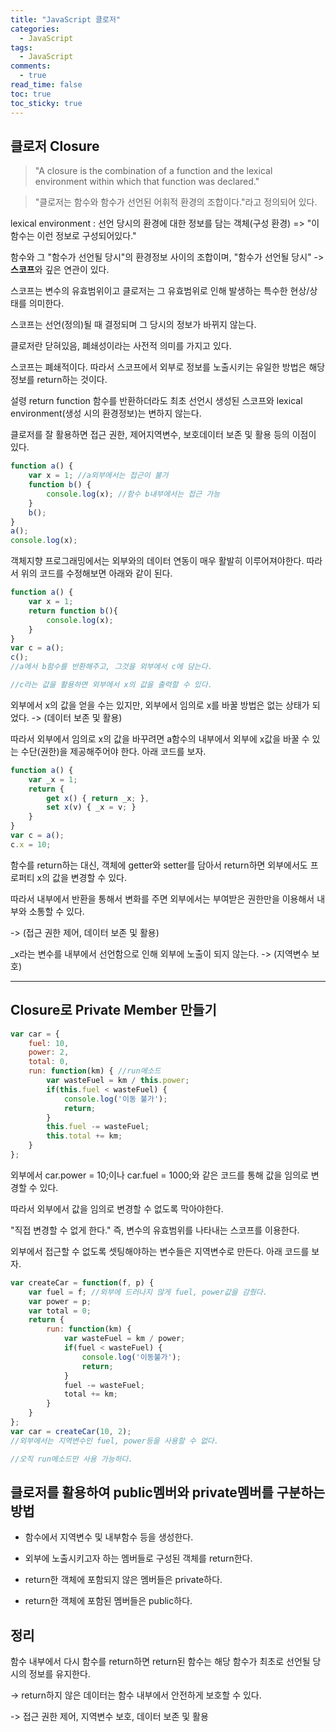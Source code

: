 ```yaml
---
title: "JavaScript 클로저"
categories:
  - JavaScript
tags:
  - JavaScript
comments:
  - true
read_time: false
toc: true
toc_sticky: true
---
```


## 클로저 Closure

>"A closure is the combination of a function and the lexical environment within which that function was declared."

>"클로저는 함수와 함수가 선언된 어휘적 환경의 조합이다."라고 정의되어 있다.

lexical environment : 선언 당시의 환경에 대한 정보를 담는 객체(구성 환경) => "이 함수는 이런 정보로 구성되어있다."

함수와 그 "함수가 선언될 당시"의 환경정보 사이의 조합이며, "함수가 선언될 당시" -> **스코프**와 깊은 연관이 있다.

스코프는 변수의 유효범위이고 클로저는 그 유효범위로 인해 발생하는 특수한 현상/상태를 의미한다.

스코프는 선언(정의)될 때 결정되며 그 당시의 정보가 바뀌지 않는다.

클로저란 닫혀있음, 폐쇄성이라는 사전적 의미를 가지고 있다.

스코프는 폐쇄적이다. 따라서 스코프에서 외부로 정보를 노출시키는 유일한 방법은 해당 정보를 return하는 것이다. 

설령 return function 함수를 반환하더라도 최초 선언시 생성된 스코프와 lexical environment(생성 시의 환경정보)는 변하지 않는다.

클로저를 잘 활용하면 접근 권한, 제어지역변수, 보호데이터 보존 및 활용 등의 이점이 있다.


```js
function a() {
    var x = 1; //a외부에서는 접근이 불가
    function b() {
        console.log(x); //함수 b내부에서는 접근 가능
    }
    b();
}
a();
console.log(x);
```

객체지향 프로그래밍에서는 외부와의 데이터 연동이 매우 활발히 이루어져야한다. 따라서 위의 코드를 수정해보면 아래와 같이 된다.

```js
function a() {
    var x = 1;
    return function b(){
        console.log(x);
    }
}
var c = a();
c();
//a에서 b함수를 반환해주고, 그것을 외부에서 c에 담는다.

//c라는 값을 활용하면 외부에서 x의 값을 출력할 수 있다.
```

외부에서 x의 값을 얻을 수는 있지만, 외부에서 임의로 x를 바꿀 방법은 없는 상태가 되었다. -> (데이터 보존 및 활용)

따라서 외부에서 임의로 x의 값을 바꾸려면 a함수의 내부에서 외부에 x값을 바꿀 수 있는 수단(권한)을 제공해주어야 한다. 아래 코드를 보자.


```js
function a() {
    var _x = 1;
    return {
        get x() { return _x; },
        set x(v) { _x = v; }
    }
}
var c = a();
c.x = 10;
```

함수를 return하는 대신, 객체에 getter와 setter를 담아서 return하면 외부에서도 프로퍼티 x의 값을 변경할 수 있다.

따라서 내부에서 반환을 통해서 변화를 주면 외부에서는 부여받은 권한만을 이용해서 내부와 소통할 수 있다. 

-> (접근 권한 제어, 데이터 보존 및 활용)

_x라는 변수를 내부에서 선언함으로 인해 외부에 노출이 되지 않는다. -> (지역변수 보호)

---


## Closure로 Private Member 만들기

```js
var car = {
    fuel: 10,
    power: 2,
    total: 0,
    run: function(km) { //run메소드
        var wasteFuel = km / this.power;
        if(this.fuel < wasteFuel) {
            console.log('이동 불가');
            return;
        }
        this.fuel -= wasteFuel;
        this.total += km;
    }
};
```

외부에서 car.power = 10;이나 car.fuel = 1000;와 같은 코드를 통해 값을 임의로 변경할 수 있다.

따라서 외부에서 값을 임의로 변경할 수 없도록 막아야한다.

"직접 변경할 수 없게 한다." 즉, 변수의 유효범위를 나타내는 스코프를 이용한다.

외부에서 접근할 수 없도록 셋팅해야하는 변수들은 지역변수로 만든다. 아래 코드를 보자.

```js
var createCar = function(f, p) {
    var fuel = f; //외부에 드러나지 않게 fuel, power값을 감췄다.
    var power = p;
    var total = 0;
    return {
        run: function(km) {
            var wasteFuel = km / power;
            if(fuel < wasteFuel) {
                console.log('이동불가');
                return;
            }
            fuel -= wasteFuel;
            total += km;
        }
    }
};
var car = createCar(10, 2);
//외부에서는 지역변수인 fuel, power등을 사용할 수 없다.

//오직 run메소드만 사용 가능하다. 
```


## 클로저를 활용하여 public멤버와 private멤버를 구분하는 방법

- 함수에서 지역변수 및 내부함수 등을 생성한다.

- 외부에 노출시키고자 하는 멤버들로 구성된 객체를 return한다.

- return한 객체에 포함되지 않은 멤버들은 private하다.

- return한 객체에 포함된 멤버들은 public하다.


## 정리

함수 내부에서 다시 함수를 return하면 return된 함수는 해당 함수가 최초로 선언될 당시의 정보를 유지한다. 
    
-> return하지 않은 데이터는 함수 내부에서 안전하게 보호할 수 있다.
    
-> 접근 권한 제어, 지역변수 보호, 데이터 보존 및 활용